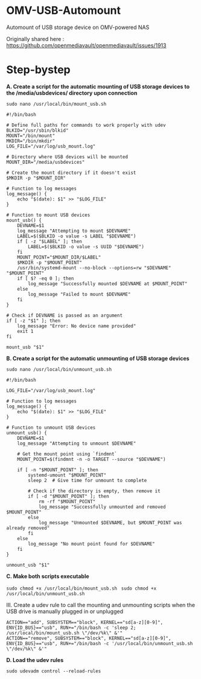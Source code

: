 # OMV-USB-Automount
Automount of USB storage device on OMV-powered NAS

Originally shared here : https://github.com/openmediavault/openmediavault/issues/1913

# Step-bystep

**A. Create a script for the automatic mounting of USB storage devices to the /media/usbdevices/ directory upon connection**

`sudo nano /usr/local/bin/mount_usb.sh
`

```
#!/bin/bash

# Define full paths for commands to work properly with udev
BLKID="/usr/sbin/blkid"
MOUNT="/bin/mount"
MKDIR="/bin/mkdir"
LOG_FILE="/var/log/usb_mount.log"

# Directory where USB devices will be mounted
MOUNT_DIR="/media/usbdevices"

# Create the mount directory if it doesn't exist
$MKDIR -p "$MOUNT_DIR"

# Function to log messages
log_message() {
    echo "$(date): $1" >> "$LOG_FILE"
}

# Function to mount USB devices
mount_usb() {
    DEVNAME=$1
    log_message "Attempting to mount $DEVNAME"
    LABEL=$($BLKID -o value -s LABEL "$DEVNAME")
    if [ -z "$LABEL" ]; then
        LABEL=$($BLKID -o value -s UUID "$DEVNAME")
    fi
    MOUNT_POINT="$MOUNT_DIR/$LABEL"
    $MKDIR -p "$MOUNT_POINT"
    /usr/bin/systemd-mount --no-block --options=rw "$DEVNAME" "$MOUNT_POINT"
    if [ $? -eq 0 ]; then
        log_message "Successfully mounted $DEVNAME at $MOUNT_POINT"
    else
        log_message "Failed to mount $DEVNAME"
    fi
}

# Check if DEVNAME is passed as an argument
if [ -z "$1" ]; then
    log_message "Error: No device name provided"
    exit 1
fi

mount_usb "$1"
```

**B. Create a script for the automatic unmounting of USB storage devices**

`sudo nano /usr/local/bin/unmount_usb.sh
`

```
#!/bin/bash

LOG_FILE="/var/log/usb_mount.log"

# Function to log messages
log_message() {
    echo "$(date): $1" >> "$LOG_FILE"
}

# Function to unmount USB devices
unmount_usb() {
    DEVNAME=$1
    log_message "Attempting to unmount $DEVNAME"

    # Get the mount point using `findmnt`
    MOUNT_POINT=$(findmnt -n -o TARGET --source "$DEVNAME")

    if [ -n "$MOUNT_POINT" ]; then
        systemd-umount "$MOUNT_POINT"
        sleep 2  # Give time for unmount to complete

        # Check if the directory is empty, then remove it
        if [ -d "$MOUNT_POINT" ]; then
            rm -rf "$MOUNT_POINT"
            log_message "Successfully unmounted and removed $MOUNT_POINT"
        else
            log_message "Unmounted $DEVNAME, but $MOUNT_POINT was already removed"
        fi
    else
        log_message "No mount point found for $DEVNAME"
    fi
}

unmount_usb "$1"
```


**C. Make both scripts executable**

`sudo chmod +x /usr/local/bin/mount_usb.sh
`
`sudo chmod +x /usr/local/bin/unmount_usb.sh
`


III. Create a udev rule to call the mounting and unmounting scripts when the USB drive is manually plugged in or unplugged

```
ACTION=="add", SUBSYSTEM=="block", KERNEL=="sd[a-z][0-9]", ENV{ID_BUS}=="usb", RUN+="/bin/bash -c 'sleep 2; /usr/local/bin/mount_usb.sh \"/dev/%k\" &'"
ACTION=="remove", SUBSYSTEM=="block", KERNEL=="sd[a-z][0-9]", ENV{ID_BUS}=="usb", RUN+="/bin/bash -c '/usr/local/bin/unmount_usb.sh \"/dev/%k\" &'"
```

**D. Load the udev rules**

`sudo udevadm control --reload-rules
`
